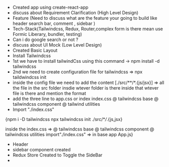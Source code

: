 - Created app using create-react-app
- discuss about Requirement Clarification (High Level Design)
- Feature (Need to discuss what are the feature your going to build like header search bar, comment , sidebar )
- Tech-Stack(Tailwindcss, Redux, Router,complex form is there mean use Formic Liberary, bundler, testing)
- Can i do google search or not ?
- discuss about UI Mock (Low Level Design)
- Created Basic Layout
- Install Tailwindcss
- 1st we have to install tailwindCss using this command -> npm install -d tailwindcss
- 2nd we need to create configuration file for tailwindcss => npx taildwindcss init
- inside the config file we need to add the content [./src/**/*.{js/jsx}] => all the file in the src folder insdie wtever folder is there inside that wtever file is there and mention the format
- add the three line to app.css or index index.css
  @ tailwindcss base
  @ tailwindcss component
  @ tailwind utilities
- Import "./index.css"

{npm i -D tailwindcss
npx tailwindcss init
./src/\*_/_.{js,jsx}

inside the index.css => @ tailwindcss base
@ tailwindcss component
@ tailwindcss utilities
import"./index.css" => in base app App.js}

- Header
- sidebar component created
- Redux Store Created to Toggle the SideBar
-
